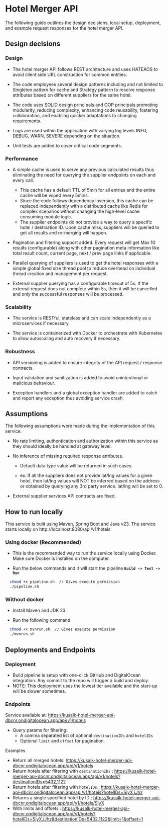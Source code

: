 # Hotel Merger API

The following guide outlines the design decisions, local setup, deployment, and example request responses for the hotel
merger API.

## Design decisions

### Design

* The hotel merger API follows REST architecture and uses HATEAOS to avoid client side URL construction for common
  entities.


* The code employees several design patterns including and not limited to Singleton pattern for cache and Strategy
  pattern to resolve response attributes based on different suppliers for the same hotel.


* The code uses SOLID design principals and OOP principals promoting modularity, reducing complexity, enhancing code
  reusability, fostering collaboration, and enabling quicker adaptations to changing requirements.


* Logs are used within the application with varying log levels INFO, DEBUG, WARN, SEVERE depending on the situation.


* Unit tests are added to cover critical code segments.

### Performance

* A simple cache is used to serve any previous calculated results thus eliminating the need for querying the supplier
  endpoints on each and every call.
    * This cache has a default TTL of 5min for all entries and the entire cache will be wiped every 5mins.
    * Since the code follows dependency inversion, this cache can be replaced independently with a distributed cache
      like Redis for complex scenarios without changing the high-level cache consuming module logic.
    * The supplier endpoints do not provide a way to query a specific hotel / destination ID. Upon cache miss, suppliers will be queried to get all results and re-merging will happen.


* Pagination and filtering support added. Every request will get Max 10 results (configurable) along with other
  pagination meta information like total result count, current page, next / prev page links if applicable.


* Parallel querying of suppliers is used to get the hotel responses with a simple global fixed size thread pool to reduce
  overhead on individual thread creation and management per request.


* External supplier querying has a configurable timeout of 5s. If the external request does not complete within 5s, then it will be cancelled and only the successful responses will be processed.

### Scalability

* The service is RESTful, stateless and can scale independently as a microservices if necessary.


* The service is containerized with Docker to orchestrate with Kubernetes to allow autoscaling and auto recovery if necessary.

### Robustness

* API versioning is added to ensure integrity of the API request / response contracts.


* Input validation and sanitization is added to avoid unintentional or malicious behaviour.


* Exception handlers and a global exception handler are added to catch and report any exception thus avoiding service crash.

## Assumptions

The following assumptions were made during the implementation of this service.

* No rate limiting, authentication and authorization within this service as they should ideally be handled at gateway level.


* No inference of missing required response attributes. 
  * Default data type value will be returned in such cases.

  * ex: If all the suppliers does not provide lat/lng values for a given hotel, then lat/lng values will NOT be inferred based on the address or obtained by querying any 3rd party service. lat/lng will be set to 0.


* External supplier services API contracts are fixed.

## How to run locally

This service is built using Maven, Spring Boot and Java v23. The service starts locally on http://localhost:8080/api/v1/hotels

### Using docker (Recommended)

* This is the recommended way to run the service locally using Docker. Make sure Docker is installed on the computer.


* Run the below commands and it will start the pipeline **`Build -> Test -> Run`**  

```bash
  chmod +x pipeline.sh  // Gives execute permission
  ./pipeline.sh
```

### Without docker

* Install Maven and JDK 23. 


* Run the following command

```bash
  chmod +x mvnrun.sh  // Gives execute permission
  ./mvnrun.sh
```

## Deployments and Endpoints

### Deployment
* Build pipeline is setup with one-click GitHub and DigitalOcean integration. Any commit to the repo will trigger a build and deploy. 
* NOTE: This deployment uses the lowest tier available and the start-up will be slower sometimes.

### Endpoints

Service available at: https://kusalk-hotel-merger-api-dbcnr.ondigitalocean.app/api/v1/hotels

* Query params for filtering: 
  * A comma separated list of optional `destinationIDs` and `hotelIDs`
  * Optional `limit` and `offset` for pagination.

Examples

* Return all merged hotels: https://kusalk-hotel-merger-api-dbcnr.ondigitalocean.app/api/v1/hotels
* Return hotels after filtering with `destinationIDs` : https://kusalk-hotel-merger-api-dbcnr.ondigitalocean.app/api/v1/hotels?destinationIDs=5432,1122
* Return hotels after filtering with `hotelIDs` : https://kusalk-hotel-merger-api-dbcnr.ondigitalocean.app/api/v1/hotels?hotelIDs=SjyX,iJhz 
* Returns a single specified hotel by ID : https://kusalk-hotel-merger-api-dbcnr.ondigitalocean.app/api/v1/hotels/SjyX
* With limits and offsets : https://kusalk-hotel-merger-api-dbcnr.ondigitalocean.app/api/v1/hotels?hotelIDs=SjyX,iJhz&destinationIDs=5432,1122&limit=1&offset=1